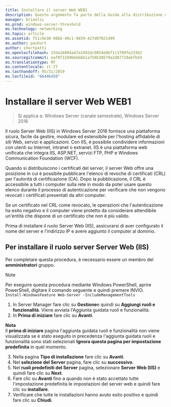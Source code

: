 ```yaml
---
title: Installare il server Web WEB1
description: Questo argomento fa parte della Guida alla distribuzione di un Server dei certificati per le distribuzioni Wireless e cablate 802.1 X
manager: brianlic
ms.prod: windows-server-threshold
ms.technology: networking
ms.topic: article
ms.assetid: f51c9e38-98bb-49c1-9d39-427d07021499
ms.author: pashort
author: shortpatti
ms.openlocfilehash: 15da16094a47a2492dc9054e0671c3709fe23362
ms.sourcegitcommit: eaf071249b6eb6b1a758b38579a2d87710abfb54
ms.translationtype: MT
ms.contentlocale: it-IT
ms.lasthandoff: 05/31/2019
ms.locfileid: "66446450"
---
```

# <a name="install-the-web-server-web1"></a>Installare il server Web WEB1

>Si applica a: Windows Server (canale semestrale), Windows Server 2016

Il ruolo Server Web (IIS) in Windows Server 2016 fornisce una piattaforma sicura, facile da gestire, modulare ed estensibile per l'hosting affidabile di siti Web, servizi e applicazioni. Con IIS, è possibile condividere informazioni con utenti su Internet, intranet o extranet. IIS è una piattaforma web unificata che integra IIS, ASP.NET, servizi FTP, PHP e Windows Communication Foundation (WCF).  

Quando si distribuiscono i certificati del server, il server Web offre una posizione in cui è possibile pubblicare l'elenco di revoche di certificati (CRL) per l'autorità di certificazione (CA). Dopo la pubblicazione, il CRL è accessibile a tutti i computer sulla rete in modo da poter usare questo elenco durante il processo di autenticazione per verificare che non vengono revocati i certificati presentati da altri computer.   

Se un certificato nel CRL come revocato, le operazioni che l'autenticazione ha esito negativo e il computer viene protetto da considerare attendibile un'entità che dispone di un certificato che non è più valido.  

Prima di installare il ruolo Server Web (IIS), assicurarsi di aver configurato il nome del server e l'indirizzo IP e avere aggiunto il computer al dominio.  

## <a name="to-install-the-web-server-iis-server-role"></a>Per installare il ruolo server Server Web (IIS)  
Per completare questa procedura, è necessario essere un membro del **amministratori** gruppo.  

>[!NOTE]  
>Per eseguire questa procedura mediante Windows PowerShell, aprire PowerShell, digitare il comando seguente e quindi premere INVIO.  
`Install-WindowsFeature Web-Server -IncludeManagementTools`  

1.  In Server Manager fare clic su **Gestione**e quindi su **Aggiungi ruoli e funzionalità**. Viene avviata l'Aggiunta guidata ruoli e funzionalità.  
2.  In **Prima di iniziare** fare clic su **Avanti**.  

**Nota**   
Il **prima di iniziare** pagina l'aggiunta guidata ruoli e funzionalità non viene visualizzata se è stato eseguito in precedenza l'aggiunta guidata ruoli e funzionalità sono stati selezionati **Ignora questa pagina per impostazione predefinita** in quel momento.  

3. Nella pagina **Tipo di installazione** fare clic su **Avanti**.  
4. Nel **selezione del Server** pagina, fare clic su **successivo**.  
5. Nel **ruoli predefiniti del Server** pagina, selezionare **Server Web (IIS)** e quindi fare clic su **Next**.  
6. Fare clic su **Avanti** fino a quando non è stato accettato tutte l'impostazione predefinita le impostazioni del server web e quindi fare clic su **installare**.  
7. Verificare che tutte le installazioni hanno avuto esito positivo e quindi fare clic su **Chiudi**.
